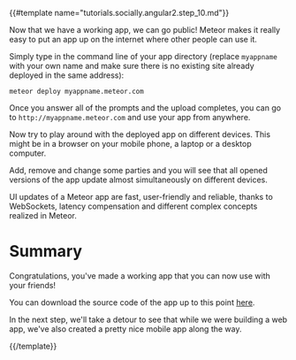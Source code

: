 {{#template name="tutorials.socially.angular2.step_10.md"}}

Now that we have a working app, we can go public!
Meteor makes it really easy to put an app up on the internet where other people can use it.

Simply type in the command line of your app directory
(replace `myappname` with your own name and make sure there is no existing site already deployed in the same address):

    meteor deploy myappname.meteor.com

Once you answer all of the prompts and the upload completes, you can go to `http://myappname.meteor.com` and use your app from anywhere.

Now try to play around with the deployed app on different devices.
This might be in a browser on your mobile phone, a laptop or a desktop computer.

Add, remove and change some parties and you will see that all opened versions of the app update
almost simultaneously on different devices.

UI updates of a Meteor app are fast, user-friendly and reliable,
thanks to WebSockets, latency compensation and different complex concepts realized in Meteor.

# Summary

Congratulations, you've made a working app that you can now use with your friends!

You can download the source code of the app up to this point [here](https://github.com/Urigo/meteor-angular2.0-socially/archive/step_09.zip).

In the next step, we'll take a detour to see that while we were building a web app, we've also created a pretty nice mobile app along the way.

{{/template}}
